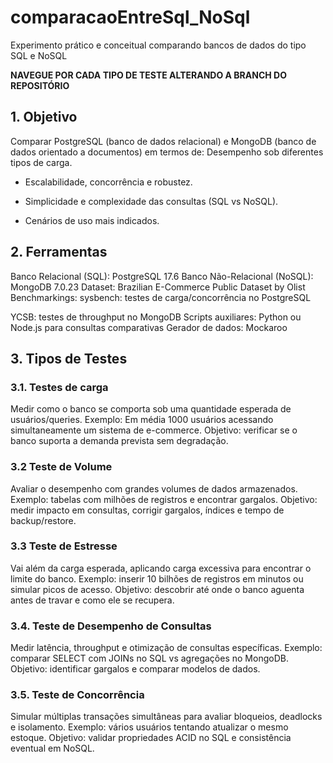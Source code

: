 # comparacaoEntreSql_NoSql
Experimento prático e conceitual comparando bancos de dados do tipo SQL e NoSQL

**NAVEGUE POR CADA TIPO DE TESTE ALTERANDO A BRANCH DO REPOSITÓRIO**

## 1. Objetivo
Comparar PostgreSQL (banco de dados relacional) e MongoDB (banco de dados orientado a documentos) em termos de:
Desempenho sob diferentes tipos de carga.


- Escalabilidade, concorrência e robustez.


- Simplicidade e complexidade das consultas (SQL vs NoSQL).


- Cenários de uso mais indicados.



## 2. Ferramentas
Banco Relacional (SQL): PostgreSQL 17.6
Banco Não-Relacional (NoSQL): MongoDB 7.0.23
Dataset: Brazilian E-Commerce Public Dataset by Olist
Benchmarkings:
sysbench: testes de carga/concorrência no PostgreSQL


YCSB: testes de throughput no MongoDB
Scripts auxiliares: Python ou Node.js para consultas comparativas
Gerador de dados: Mockaroo


## 3. Tipos de Testes
### 3.1. Testes de carga
Medir como o banco se comporta sob uma quantidade esperada de usuários/queries.
Exemplo: Em média 1000 usuários acessando simultaneamente um sistema de e-commerce.
Objetivo: verificar se o banco suporta a demanda prevista sem degradação.

### 3.2 Teste de Volume
Avaliar o desempenho com grandes volumes de dados armazenados.
Exemplo: tabelas com milhões de registros e encontrar gargalos.
Objetivo: medir impacto em consultas, corrigir gargalos, índices e tempo de backup/restore.

### 3.3 Teste de Estresse
Vai além da carga esperada, aplicando carga excessiva para encontrar o limite do banco.
Exemplo: inserir 10 bilhões de registros em minutos ou simular picos de acesso.
Objetivo: descobrir até onde o banco aguenta antes de travar e como ele se recupera.

### 3.4. Teste de Desempenho de Consultas
Medir latência, throughput e otimização de consultas específicas.
Exemplo: comparar SELECT com JOINs no SQL vs agregações no MongoDB.
Objetivo: identificar gargalos e comparar modelos de dados.

### 3.5. Teste de Concorrência 
Simular múltiplas transações simultâneas para avaliar bloqueios, deadlocks e isolamento.
Exemplo: vários usuários tentando atualizar o mesmo estoque.
Objetivo: validar propriedades ACID no SQL e consistência eventual em NoSQL.



